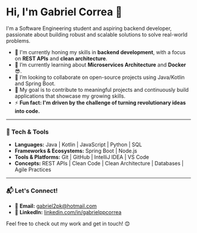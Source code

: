 # Hi, I'm Gabriel Correa 👋

I'm a Software Engineering student and aspiring backend developer, passionate about building robust and scalable solutions to solve real-world problems.

- 🔭 I'm currently honing my skills in **backend development**, with a focus on **REST APIs** and **clean architecture**.
- 🌱 I’m currently learning about **Microservices Architecture** and **Docker** 😎.
- 👯 I’m looking to collaborate on open-source projects using Java/Kotlin and Spring Boot.
- 🚀 My goal is to contribute to meaningful projects and continuously build applications that showcase my growing skills.
- ⚡ **Fun fact: I'm driven by the challenge of turning revolutionary ideas into code.**

---

### 🧰 Tech & Tools

- **Languages:** Java | Kotlin | JavaScript | Python | SQL
- **Frameworks & Ecosystems:** Spring Boot | Node.js
- **Tools & Platforms:** Git | GitHub | IntelliJ IDEA | VS Code
- **Concepts:** REST APIs | Clean Code | Clean Architecture | Databases | Agile Practices

---

### 📬 Let's Connect!

- 📧 **Email:** [gabriel2pk@hotmail.com](mailto:gabriel2pk@hotmail.com)
- 💼 **LinkedIn:** [linkedin.com/in/gabrielppcorrea](https://www.linkedin.com/in/gabrielppcorrea/)

Feel free to check out my work and get in touch! 😊
